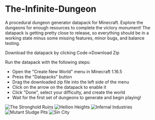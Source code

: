 # The-Infinite-Dungeon
A procedural dungeon generator datapack for Minecraft. Explore the dungeons for enough resources to complete the victory monument! The datapack is getting pretty close to release, so everything should be in a working state minus some missing features, minor bugs, and balance testing.

Download the datapack by clicking Code->Download Zip

Run the datapack with the following steps:
- Open the "Create New World" menu in Minecraft 1.16.5
- Press the "Datapacks" button
- Drag the downloaded zip file into the left side of the menu
- Click on the arrow on the datapack to enable it
- Click "Done", select your difficulty, and create the world
- Wait for the first set of dungeons to generate and begin playing!

![The Stronghold Ruins](https://raw.githubusercontent.com/Zungrysoft/The-Infinite-Dungeon/master/docs/screenshots/stronghold2_1.png)
![Hellion Heights](https://raw.githubusercontent.com/Zungrysoft/The-Infinite-Dungeon/master/docs/screenshots/hellion_1.png)
![Infernal Industries](https://raw.githubusercontent.com/Zungrysoft/The-Infinite-Dungeon/master/docs/screenshots/infernal_1.png)
![Mutant Sludge Pits](https://raw.githubusercontent.com/Zungrysoft/The-Infinite-Dungeon/master/docs/screenshots/mutant_1.png)
![Sin City](https://raw.githubusercontent.com/Zungrysoft/The-Infinite-Dungeon/master/docs/screenshots/sin_1.png)
